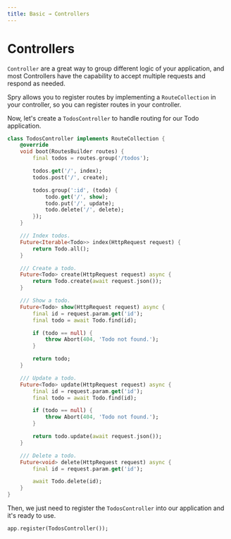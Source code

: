 ```yaml
---
title: Basic → Controllers
---
```


# Controllers

`Controller` are a great way to group different logic of your application, and most Controllers have the capability to accept multiple requests and respond as needed.

Spry allows you to register routes by implementing a `RouteCollection` in your controller, so you can register routes in your controller.

Now, let's create a `TodosController` to handle routing for our Todo application.

```dart
class TodosController implements RouteCollection {
    @override
    void boot(RoutesBuilder routes) {
        final todos = routes.group('/todos');

        todos.get('/', index);
        todos.post('/', create);

        todos.group(':id', (todo) {
            todo.get('/', show);
            todo.put('/', update);
            todo.delete('/', delete);
        });
    }

    /// Index todos.
    Future<Iterable<Todo>> index(HttpRequest request) {
        return Todo.all();
    }

    /// Create a todo.
    Future<Todo> create(HttpRequest request) async {
        return Todo.create(await request.json());
    }

    /// Show a todo.
    Future<Todo> show(HttpRequest request) async {
        final id = request.param.get('id');
        final todo = await Todo.find(id);

        if (todo == null) {
            throw Abort(404, 'Todo not found.');
        }

        return todo;
    }

    /// Update a todo.
    Future<Todo> update(HttpRequest request) async {
        final id = request.param.get('id');
        final todo = await Todo.find(id);

        if (todo == null) {
            throw Abort(404, 'Todo not found.');
        }

        return todo.update(await request.json());
    }

    /// Delete a todo.
    Future<void> delete(HttpRequest request) async {
        final id = request.param.get('id');

        await Todo.delete(id);
    }
}
```

Then, we just need to register the `TodosController` into our application and it's ready to use.

```dart
app.register(TodosController());
```
